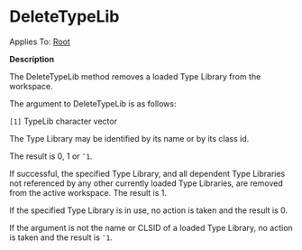 



<h1 class="heading"><span class="name">DeleteTypeLib</span></h1>

Applies To: [Root](../a-z/root.md)


**Description**


The DeleteTypeLib method removes a loaded Type Library from the workspace.


The argument to DeleteTypeLib is as follows:


`[1]` TypeLib character vector


The Type Library may be identified by its name or by its class id.


The result is 0, 1 or `¯1`.


If successful, the specified Type Library, and all dependent Type Libraries not referenced by any other currently loaded Type Libraries, are removed from the active workspace. The result is 1.


If the specified Type Library is in use, no action is taken and the result is 0.


If the argument is not the name or CLSID of a loaded Type Library, no action is taken and the result is `¯1`.


